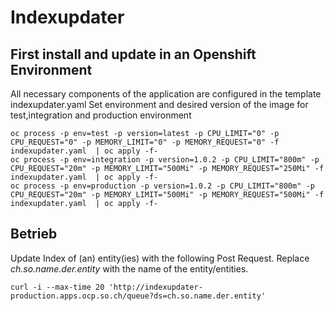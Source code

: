 # Indexupdater

## First install and update in an Openshift Environment

All necessary components of the application are configured in the template indexupdater.yaml
Set environment and desired version of the image for test,integration and production environment
```
oc process -p env=test -p version=latest -p CPU_LIMIT="0" -p CPU_REQUEST="0" -p MEMORY_LIMIT="0" -p MEMORY_REQUEST="0" -f indexupdater.yaml  | oc apply -f-
oc process -p env=integration -p version=1.0.2 -p CPU_LIMIT="800m" -p CPU_REQUEST="20m" -p MEMORY_LIMIT="500Mi" -p MEMORY_REQUEST="250Mi" -f indexupdater.yaml  | oc apply -f-
oc process -p env=production -p version=1.0.2 -p CPU_LIMIT="800m" -p CPU_REQUEST="20m" -p MEMORY_LIMIT="500Mi" -p MEMORY_REQUEST="500Mi" -f indexupdater.yaml  | oc apply -f-
```

## Betrieb

Update Index of (an) entity(ies) with the following Post Request. Replace *ch.so.name.der.entity* with the name of the entity/entities.

```
curl -i --max-time 20 'http://indexupdater-production.apps.ocp.so.ch/queue?ds=ch.so.name.der.entity'
```
